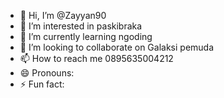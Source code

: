 - 👋 Hi, I’m @Zayyan90
- 👀 I’m interested in paskibraka
- 🌱 I’m currently learning ngoding
- 💞️ I’m looking to collaborate on Galaksi pemuda
- 📫 How to reach me 0895635004212
- 😄 Pronouns: 
- ⚡ Fun fact: 

<!---
Zayyan90/Zayyan90 is a ✨ special ✨ repository because its `README.md` (this file) appears on your GitHub profile.
You can click the Preview link to take a look at your changes.
--->
